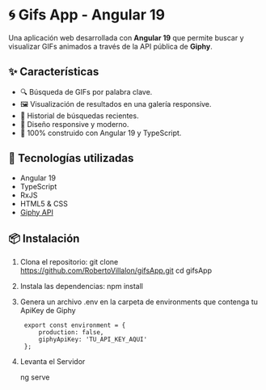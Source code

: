 # 🌀 Gifs App - Angular 19

Una aplicación web desarrollada con **Angular 19** que permite buscar y visualizar GIFs animados a través de la API pública de **Giphy**.

## ✨ Características

- 🔍 Búsqueda de GIFs por palabra clave.
- 🖼️ Visualización de resultados en una galería responsive.
- 🔁 Historial de búsquedas recientes.
- 📱 Diseño responsive y moderno.
- 🚀 100% construido con Angular 19 y TypeScript.

## 🔧 Tecnologías utilizadas

- Angular 19
- TypeScript
- RxJS
- HTML5 & CSS
- [Giphy API](https://developers.giphy.com/)

## 📦 Instalación

1. Clona el repositorio:
    git clone https://github.com/RobertoVillalon/gifsApp.git
    cd gifsApp

2. Instala las dependencias:
    npm install

3. Genera un archivo .env en la carpeta de environments que contenga tu ApiKey de Giphy

        export const environment = {
            production: false,
            giphyApiKey: 'TU_API_KEY_AQUI'
        };

4. Levanta el Servidor

    ng serve